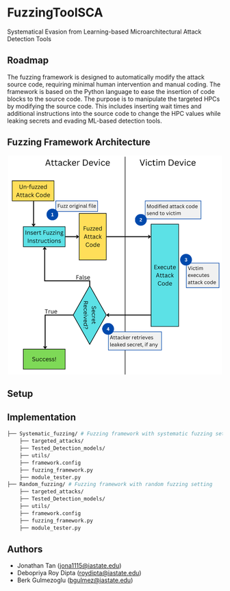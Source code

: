 # FuzzingToolSCA
Systematical Evasion from Learning-based Microarchitectural Attack Detection Tools

## Roadmap
The fuzzing framework is designed to automatically modify the attack source code, requiring minimal human intervention and manual coding. The framework is based on the Python language to ease the insertion of code blocks to the source
code. The purpose is to manipulate the targeted HPCs by modifying the source code. This includes inserting wait times and additional instructions into the source code to change the HPC values while leaking secrets and evading ML-based
detection tools. 

## Fuzzing Framework Architecture
<p align="center">
  <img src="Framework_Diagram_V2.png" width="500" title="Fuzzing Framework">
</p>


## Setup



## Implementation


```bash
├── Systematic_fuzzing/ # Fuzzing framework with systematic fuzzing setting
    ├── targeted_attacks/
    ├── Tested_Detection_models/
    ├── utils/
    ├── framework.config
    ├── fuzzing_framework.py
    ├── module_tester.py
├── Random_fuzzing/ # Fuzzing framework with random fuzzing setting
    ├── targeted_attacks/
    ├── Tested_Detection_models/
    ├── utils/
    ├── framework.config
    ├── fuzzing_framework.py
    ├── module_tester.py
```


## Authors
- Jonathan Tan (jona1115@iastate.edu)
- Debopriya Roy Dipta (roydipta@iastate.edu)
- Berk Gulmezoglu (bgulmez@iastate.edu)

